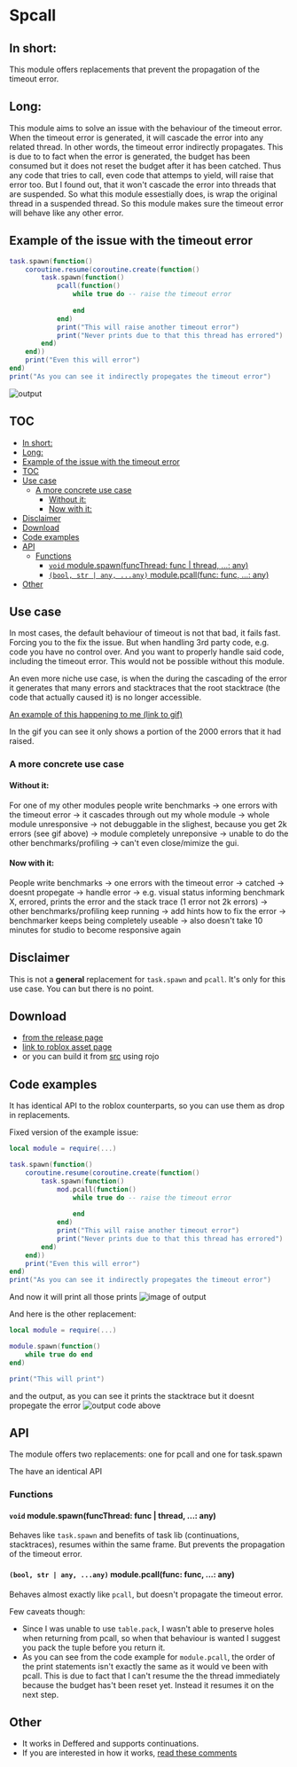 # Spcall

## In short: 

This module offers replacements that prevent the propagation of the timeout error.

## Long:

This module aims to solve an issue with the behaviour of the timeout error.
When the timeout error is generated, it will cascade the error into any related thread.
In other words, the timeout error indirectly propagates.
This is due to to fact when the error is generated, the budget has been consumed but it does not reset the budget after it has been catched.
Thus any code that tries to call, even code that attemps to yield, will raise that error too.
But I found out, that it won't cascade the error into threads that are suspended.
So what this module essestially does, is wrap the original thread in a suspended thread.
So this module makes sure the timeout error will behave like any other error.


## Example of the issue with the timeout error
```lua
task.spawn(function() 
	coroutine.resume(coroutine.create(function() 
		task.spawn(function()
			pcall(function() 
				while true do -- raise the timeout error
					
				end
			end)
			print("This will raise another timeout error")
			print("Never prints due to that this thread has errored")
		end)
	end))
	print("Even this will error")
end)
print("As you can see it indirectly propegates the timeout error")
```
![output](https://i.imgur.com/xfnHdVa.png)

## TOC
- [In short:](#in-short)
- [Long:](#long)
- [Example of the issue with the timeout error](#example-of-the-issue-with-the-timeout-error)
- [TOC](#toc)
- [Use case](#use-case)
	- [A more concrete use case](#a-more-concrete-use-case)
		- [Without it:](#without-it)
		- [Now with it:](#now-with-it)
- [Disclaimer](#disclaimer)
- [Download](#download)
- [Code examples](#code-examples)
- [API](#api)
	- [Functions](#functions)
		- [`void` module.spawn(funcThread: func | thread, ...: any)](#void-modulespawnfuncthread-func--thread--any)
		- [`(bool, str | any, ...any)` module.pcall(func: func, ...: any)](#bool-str--any-any-modulepcallfunc-func--any)
- [Other](#other)

## Use case

In most cases, the default behaviour of timeout is not that bad, it fails fast. Forcing you to the fix the issue. But when handling 3rd party code, e.g. code you have no control over. And you want to properly handle said code, including the timeout error. This would not be possible without this module.

An even more niche use case, is when the during the cascading of the error it generates that many errors and stacktraces that the root stacktrace (the code that actually caused it) is no longer accessible.

[An example of this happening to me (link to gif)](https://imgur.com/a/VEd4Pkd)

In the gif you can see it only shows a portion of the 2000 errors that it had raised.

### A more concrete use case

#### Without it:

For one of my other modules people write benchmarks -> one errors with the timeout error -> it cascades through out my whole module -> whole module unresponsive -> not debuggable in the slighest, because you get 2k errors (see gif above) -> module completely unreponsive -> unable to do the other benchmarks/profiling -> can't even close/mimize the gui.

#### Now with it:
People write benchmarks -> one errors with the timeout error -> catched -> doesnt propegate -> handle error -> e.g. visual status informing benchmark X, errored, prints the error and the stack trace (1 error not 2k errors) -> other benchmarks/profiling keep running -> add hints how to fix the error -> benchmarker keeps being completely useable -> also doesn't take 10 minutes for studio to become responsive again

## Disclaimer

This is not a **general** replacement for `task.spawn` and `pcall`. It's only for this use case.
You can but there is no point.

## Download
- [from the release page](https://github.com/VerdommeMan/Spcall/releases)
- [link to roblox asset page]()
- or you can build it from [src](/src) using rojo
  
## Code examples
It has identical API to the roblox counterparts, so you can use them as drop in replacements.

Fixed version of the example issue:
```lua
local module = require(...)

task.spawn(function() 
	coroutine.resume(coroutine.create(function() 
		task.spawn(function()
			mod.pcall(function() 
				while true do -- raise the timeout error
					
				end
			end)
			print("This will raise another timeout error")
			print("Never prints due to that this thread has errored")
		end)
	end))
	print("Even this will error")
end)
print("As you can see it indirectly propegates the timeout error")
```
And now it will print all those prints
![image of output](https://i.imgur.com/qWDkVdi.png)

And here is the other replacement:
```lua
local module = require(...)

module.spawn(function() 
	while true do end
end)

print("This will print")
```

and the output, as you can see it prints the stacktrace but it doesnt propegate the error
![output code above](https://i.imgur.com/lEMTfvO.png)


## API
The module offers two replacements: one for pcall and one for task.spawn

The have an identical API

### Functions

#### `void` module.spawn(funcThread: func | thread, ...: any)

Behaves like `task.spawn` and benefits of task lib (continuations, stacktraces), resumes within the same frame. But prevents the propagation of the timeout error.

#### `(bool, str | any, ...any)` module.pcall(func: func, ...: any)

Behaves almost exactly like `pcall`, but doesn't propagate the timeout error.

Few caveats though:
- Since I was unable to use `table.pack`, I wasn't able to preserve holes when returning from pcall, so when that behaviour is wanted I suggest you pack the tuple before you return it.
- As you can see from the code example for `module.pcall`, the order of the print statements isn't exactly the same as it would ve been with pcall. This is due to fact that I can't resume the the thread immediately because the budget has't been reset yet. Instead it resumes it on the next step.

## Other
- It works in Deffered and supports continuations.
- If you are interested in how it works, [read these comments](src/../init.lua)
  
